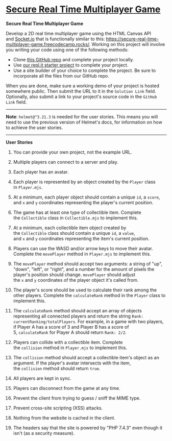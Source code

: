 # [Secure Real Time Multiplayer Game](https://www.freecodecamp.org/learn/information-security/information-security-projects/secure-real-time-multiplayer-game)

**Secure Real Time Multiplayer Game**

Develop a 2D real time multiplayer game using the HTML Canvas API and [Socket.io](https://socket.io/) that is functionally similar to this: <https://secure-real-time-multiplayer-game.freecodecamp.rocks/>. Working on this project will involve you writing your code using one of the following methods:

-   Clone [this GitHub repo](https://github.com/freeCodeCamp/boilerplate-project-secure-real-time-multiplayer-game/) and complete your project locally.
-   Use [our repl.it starter project](https://repl.it/github/freeCodeCamp/boilerplate-project-secure-real-time-multiplayer-game) to complete your project.
-   Use a site builder of your choice to complete the project. Be sure to incorporate all the files from our GitHub repo.

When you are done, make sure a working demo of your project is hosted somewhere public. Then submit the URL to it in the `Solution Link` field. Optionally, also submit a link to your project's source code in the `GitHub Link` field.

* * * * *

**Note**: `helmet@^3.21.3` is needed for the user stories. This means you will need to use the previous version of Helmet's docs, for information on how to achieve the user stories.

* * * * *
**User Stories**

1.   You can provide your own project, not the example URL.

1.   Multiple players can connect to a server and play.

1.   Each player has an avatar.

1.   Each player is represented by an object created by the `Player` class in `Player.mjs`.

1.    At a minimum, each player object should contain a unique `id`, a `score`, and `x` and `y` coordinates representing the player's current position.

1.   The game has at least one type of collectible item. Complete the `Collectible` class in `Collectible.mjs` to implement this.

1.    At a minimum, each collectible item object created by the `Collectible` class should contain a unique `id`, a `value`, and `x` and `y` coordinates representing the item's current position.

1.   Players can use the WASD and/or arrow keys to move their avatar. Complete the `movePlayer` method in `Player.mjs` to implement this.

1.   The `movePlayer` method should accept two arguments: a string of "up", "down", "left", or "right", and a number for the amount of pixels the player's position should change. `movePlayer` should adjust the `x` and `y` coordinates of the player object it's called from.

1.   The player's score should be used to calculate their rank among the other players. Complete the `calculateRank` method in the `Player` class to implement this.

1.   The `calculateRank` method should accept an array of objects representing all connected players and return the string `Rank: currentRanking/totalPlayers`. For example, in a game with two players, if Player A has a score of 3 and Player B has a score of 5, `calculateRank` for Player A should return `Rank: 2/2`.

1.   Players can collide with a collectible item. Complete the `collision` method in `Player.mjs` to implement this.

1.   The `collision` method should accept a collectible item's object as an argument. If the player's avatar intersects with the item, the `collision` method should return `true`.

1.   All players are kept in sync.

1.   Players can disconnect from the game at any time.

1.   Prevent the client from trying to guess / sniff the MIME type.

1.   Prevent cross-site scripting (XSS) attacks.

1.   Nothing from the website is cached in the client.

1.   The headers say that the site is powered by "PHP 7.4.3" even though it isn't (as a security measure).
